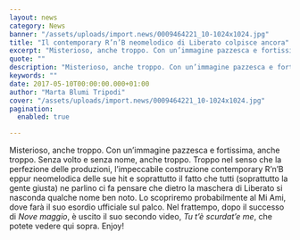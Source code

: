 ```yaml
---
layout: news
category: News
banner: "/assets/uploads/import.news/0009464221_10-1024x1024.jpg"
title: "Il contemporary R’n’B neomelodico di Liberato colpisce ancora"
excerpt: "Misterioso, anche troppo. Con un’immagine pazzesca e fortissima, anche troppo. Senza volto e senza nome, anche troppo. Troppo nel senso che la perfezione delle produzioni, l’impeccabile costruzione contemporary R’n’B eppur neomelodica delle sue hit e soprattutto il fatto che tutti (soprattutto la gente giusta) ne parlino ci fa pensare che dietro la maschera di Liberato [&hellip"
quote: ""
description: "Misterioso, anche troppo. Con un’immagine pazzesca e fortissima, anche troppo. Senza volto e senza nome, anche troppo. Troppo nel senso che la perfezione delle produzioni, l’impeccabile costruzione contemporary R’n’B eppur neomelodica delle sue hit e soprattutto il fatto che tutti (soprattutto la gente giusta) ne parlino ci fa pensare che dietro la maschera di Liberato [&hellip"
keywords: ""
date: 2017-05-10T00:00:00.000+01:00
author: "Marta Blumi Tripodi"
cover: "/assets/uploads/import.news/0009464221_10-1024x1024.jpg"
pagination:
  enabled: true

---
```


Misterioso, anche troppo. Con un’immagine pazzesca e fortissima, anche troppo. Senza volto e senza nome, anche troppo. Troppo nel senso che la perfezione delle produzioni, l’impeccabile costruzione contemporary R’n’B eppur neomelodica delle sue hit e soprattutto il fatto che tutti (soprattutto la gente giusta) ne parlino ci fa pensare che dietro la maschera di Liberato si nasconda qualche nome ben noto. Lo scopriremo probabilmente al Mi Ami, dove farà il suo esordio ufficiale sul palco. Nel frattempo, dopo il successo di _Nove maggio_, è uscito il suo secondo video, _Tu t’è scurdat’e me_, che potete vedere qui sopra. Enjoy!